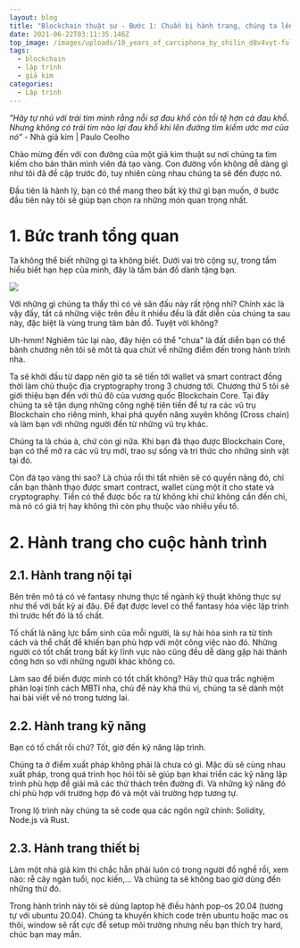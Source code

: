 ```yaml
---
layout: blog
title: "Blockchain thuật sư - Bước 1: Chuẩn bị hành trang, chúng ta lên đường"
date: 2021-06-22T03:11:35.146Z
top_image: /images/uploads/10_years_of_carciphona_by_shilin_d8v4vyt-fullview.jpg
tags:
  - blockchain
  - lập trình
  - giả kim
categories:
  - Lập trình
---
```

*"Hãy tự nhủ với trái tim mình rằng nỗi sợ đau khổ còn tồi tệ hơn cả đau khổ. Nhưng không có trái tim nào lại đau khổ khi lên đường tìm kiếm ước mơ của nó"* - Nhà giả kim | Paulo Ceolho

Chào mừng đến với con đường của một giả kim thuật sư nơi chúng ta tìm kiếm cho bản thân mình viên đá tạo vàng. Con đường vốn không dễ dàng gì như tôi đã đề cập trước đó, tuy nhiên cùng nhau chúng ta sẽ đến được nó.

Đầu tiên là hành lý, bạn có thể mang theo bất kỳ thứ gì bạn muốn, ở bước đầu tiên này tôi sẽ giúp bạn chọn ra những món quan trọng nhất.

<!-- more -->

# 1. Bức tranh tổng quan

Ta không thể biết những gì ta không biết. Dưới vai trò cộng sự, trong tầm hiểu biết hạn hẹp của mình, đây là tấm bản đồ dành tặng bạn.

![](/images/uploads/blockchain-map.png)

Với những gì chúng ta thấy thì có vẻ sân đấu này rất rộng nhỉ? Chính xác là vậy đấy, tất cả những việc trên đều ít nhiều đều là đất diễn của chúng ta sau này, đặc biệt là vùng trung tâm bản đồ. Tuyệt vời không?

Uh-hmm! Nghiêm túc lại nào, đây hiện có thể "chưa" là đất diễn bạn có thể bành chướng nên tôi sẽ môt tả qua chút về những điểm đến trong hành trình nha.

Ta sẽ khởi đầu từ dapp nên giờ ta sẽ tiến tới wallet và smart contract đồng thời làm chủ thuộc địa cryptography trong 3 chương tới. Chương thứ 5 tôi sẽ giới thiệu bạn đến với thủ đô của vương quốc Blockchain Core. Tại đây chúng ta sẽ tận dụng những công nghệ tiên tiến để tự ra các vũ trụ Blockchain cho riêng mình, khai phá quyền năng xuyên không (Cross chain) và làm bạn với những người đến từ những vũ trụ khác.

Chúng ta là chúa à, chứ còn gì nữa. Khi bạn đã thạo được Blockchain Core, bạn có thể mở ra các vũ trụ mới, trao sự sống và tri thức cho những sinh vật tại đó.

Còn đá tạo vàng thì sao? Là chúa rồi thì tất nhiên sẽ có quyền năng đó, chỉ cần bạn thành thạo được smart contract, wallet cùng một ít cho state và cryptography. Tiền có thể được bốc ra từ không khí chứ không cần đến chì, mà nó có giá trị hay không thì còn phụ thuộc vào nhiều yếu tố.

# 2. Hành trang cho cuộc hành trình

## 2.1. Hành trang nội tại

Bên trên mô tả có vẻ fantasy nhưng thực tế ngành kỹ thuật không thực sự như thế với bất kỳ ai đâu. Để đạt được  level có thể fantasy hóa việc lập trình thì trước hết đó là tố chất.

Tố chất là năng lực bẩm sinh của mỗi người, là sự hài hòa sinh ra từ tính cách và thể chất để khiến bạn phù hợp với một công việc nào đó. Những người có tốt chất trong bất kỳ lĩnh vực nào cũng đều dễ dàng gặp hái thành công hơn so với những người khác không có.

Làm sao để biến được mình có tốt chất không? Hãy thử qua trắc nghiệm phân loại tính cách MBTI nha, chủ đề này khá thú vị, chúng ta sẽ dành một hai bài viết về nó trong tương lai.

## 2.2. Hành trang kỹ năng

Bạn có tố chất rồi chứ? Tốt, giờ đến kỹ năng lập trình.

Chúng ta ở điểm xuất pháp không phải là chưa có gì. Mặc dù sẽ cùng nhau xuất pháp, trong quá trình học hỏi tôi sẽ giúp bạn khai triển các kỹ năng lập trình phù hợp để giải mã các thử thách trên đường đi. Và những kỹ năng đó chỉ phù hợp với trường hợp đó và một vài trường hợp tương tự.

Trong lộ trình này chúng ta sẽ code qua các ngôn ngữ chính: Solidity, Node.js và Rust.

## 2.3. Hành trang thiết bị

Làm một nhà giả kim thì chắc hẳn phải luôn có trong người đồ nghề rồi, xem nào: rễ cây ngàn tuổi, nọc kiến,... Và chúng ta sẽ không bao giờ dùng đến những thứ đó.

Trong hành trình này tôi sẽ dùng laptop hệ điều hành pop-os 20.04 (tương tự với ubuntu 20.04). Chúng ta khuyến khích code trên ubuntu hoặc mac os thôi, window sẽ rất cực để setup môi trường nhưng nếu bạn thích try hard, chúc bạn may mắn.